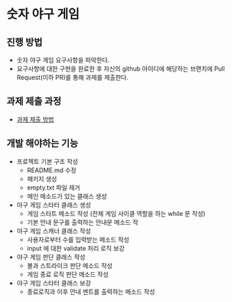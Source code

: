 # 숫자 야구 게임
## 진행 방법
* 숫자 야구 게임 요구사항을 파악한다.
* 요구사항에 대한 구현을 완료한 후 자신의 github 아이디에 해당하는 브랜치에 Pull Request(이하 PR)를 통해 과제를 제출한다.

## 과제 제출 과정
* [과제 제출 방법](https://github.com/next-step/nextstep-docs/tree/master/precourse)


## 개발 해야하는 기능
* 프로젝트 기본 구조 작성
   * README.md 수정
   * 패키지 생성
   * empty.txt 파일 제거
   * 메인 메소드가 있는 클래스 생성
* 야구 게임 스타터 클래스 생성
   * 게임 스타트 메소드 작성 (전체 게임 사이클 역할을 하는 while 문 작성)
   * 기본 안내 문구를 출력하는 안내문 메소드 작
* 야구 게임 스캐너 클래스 작성
   * 사용자로부터 수를 입력받는 메소드 작성
   * input 에 대한 validate 처리 로직 보강
* 야구 게임 판단 클래스 작성
   * 볼과 스트라이크 판단 메소드 작성
   * 게임 종료 로직 판단 메소드 작성
* 야구 게임 스타터 클래스 보강
   * 종료로직과 이후 안내 멘트를 출력하는 메소드 작성